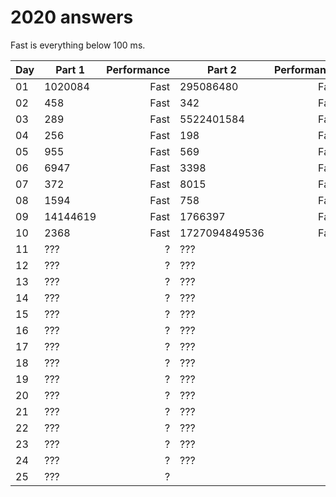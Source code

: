 # 2020 answers
Fast is everything below 100 ms.

| Day | Part 1 | Performance | Part 2 | Performance |
| - | - | -: | - | -: |
| 01 | 1020084 | Fast | 295086480 | Fast |
| 02 | 458 | Fast | 342 | Fast |
| 03 | 289 | Fast | 5522401584 | Fast |
| 04 | 256 | Fast | 198 | Fast |
| 05 | 955 | Fast | 569 | Fast |
| 06 | 6947 | Fast | 3398 | Fast |
| 07 | 372 | Fast | 8015 | Fast |
| 08 | 1594 | Fast | 758 | Fast |
| 09 | 14144619 | Fast | 1766397 | Fast |
| 10 | 2368 | Fast | 1727094849536 | Fast |
| 11 | ??? | ? | ??? | ? |
| 12 | ??? | ? | ??? | ? |
| 13 | ??? | ? | ??? | ? |
| 14 | ??? | ? | ??? | ? |
| 15 | ??? | ? | ??? | ? |
| 16 | ??? | ? | ??? | ? |
| 17 | ??? | ? | ??? | ? |
| 18 | ??? | ? | ??? | ? |
| 19 | ??? | ? | ??? | ? |
| 20 | ??? | ? | ??? | ? |
| 21 | ??? | ? | ??? | ? |
| 22 | ??? | ? | ??? | ? |
| 23 | ??? | ? | ??? | ? |
| 24 | ??? | ? | ??? | ? |
| 25 | ??? | ? | | |